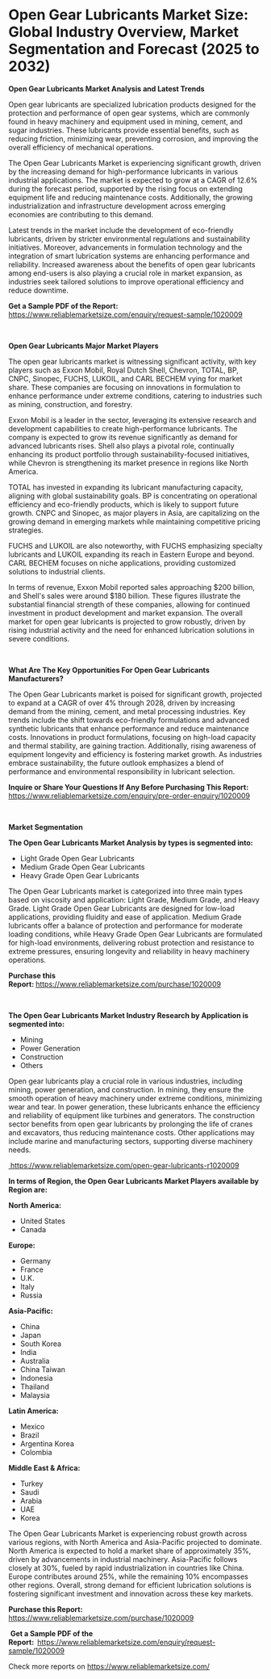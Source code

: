 <p><h1>Open Gear Lubricants Market Size: Global Industry Overview, Market Segmentation and Forecast (2025 to 2032)</h1></p><p><strong>Open Gear Lubricants Market Analysis and Latest Trends</strong></p>
<p><p>Open gear lubricants are specialized lubrication products designed for the protection and performance of open gear systems, which are commonly found in heavy machinery and equipment used in mining, cement, and sugar industries. These lubricants provide essential benefits, such as reducing friction, minimizing wear, preventing corrosion, and improving the overall efficiency of mechanical operations.</p><p>The Open Gear Lubricants Market is experiencing significant growth, driven by the increasing demand for high-performance lubricants in various industrial applications. The market is expected to grow at a CAGR of 12.6% during the forecast period, supported by the rising focus on extending equipment life and reducing maintenance costs. Additionally, the growing industrialization and infrastructure development across emerging economies are contributing to this demand.</p><p>Latest trends in the market include the development of eco-friendly lubricants, driven by stricter environmental regulations and sustainability initiatives. Moreover, advancements in formulation technology and the integration of smart lubrication systems are enhancing performance and reliability. Increased awareness about the benefits of open gear lubricants among end-users is also playing a crucial role in market expansion, as industries seek tailored solutions to improve operational efficiency and reduce downtime.</p></p>
<p><strong>Get a Sample PDF of the Report:&nbsp;</strong> <a href="https://www.reliablemarketsize.com/enquiry/request-sample/1020009?utm_campaign=1998&utm_medium=2&utm_source=Github&utm_content=ia&utm_term=30012025&utm_id=open-gear-lubricants">https://www.reliablemarketsize.com/enquiry/request-sample/1020009</a></p>
<p>&nbsp;</p>
<p><strong>Open Gear Lubricants Major Market Players</strong></p>
<p><p>The open gear lubricants market is witnessing significant activity, with key players such as Exxon Mobil, Royal Dutch Shell, Chevron, TOTAL, BP, CNPC, Sinopec, FUCHS, LUKOIL, and CARL BECHEM vying for market share. These companies are focusing on innovations in formulation to enhance performance under extreme conditions, catering to industries such as mining, construction, and forestry.</p><p>Exxon Mobil is a leader in the sector, leveraging its extensive research and development capabilities to create high-performance lubricants. The company is expected to grow its revenue significantly as demand for advanced lubricants rises. Shell also plays a pivotal role, continually enhancing its product portfolio through sustainability-focused initiatives, while Chevron is strengthening its market presence in regions like North America.</p><p>TOTAL has invested in expanding its lubricant manufacturing capacity, aligning with global sustainability goals. BP is concentrating on operational efficiency and eco-friendly products, which is likely to support future growth. CNPC and Sinopec, as major players in Asia, are capitalizing on the growing demand in emerging markets while maintaining competitive pricing strategies.</p><p>FUCHS and LUKOIL are also noteworthy, with FUCHS emphasizing specialty lubricants and LUKOIL expanding its reach in Eastern Europe and beyond. CARL BECHEM focuses on niche applications, providing customized solutions to industrial clients.</p><p>In terms of revenue, Exxon Mobil reported sales approaching $200 billion, and Shell's sales were around $180 billion. These figures illustrate the substantial financial strength of these companies, allowing for continued investment in product development and market expansion. The overall market for open gear lubricants is projected to grow robustly, driven by rising industrial activity and the need for enhanced lubrication solutions in severe conditions.</p></p>
<p>&nbsp;</p>
<p><strong>What Are The Key Opportunities For Open Gear Lubricants Manufacturers?</strong></p>
<p><p>The Open Gear Lubricants market is poised for significant growth, projected to expand at a CAGR of over 4% through 2028, driven by increasing demand from the mining, cement, and metal processing industries. Key trends include the shift towards eco-friendly formulations and advanced synthetic lubricants that enhance performance and reduce maintenance costs. Innovations in product formulations, focusing on high-load capacity and thermal stability, are gaining traction. Additionally, rising awareness of equipment longevity and efficiency is fostering market growth. As industries embrace sustainability, the future outlook emphasizes a blend of performance and environmental responsibility in lubricant selection.</p></p>
<p><strong>Inquire or Share Your Questions If Any Before Purchasing This Report:</strong> <a href="https://www.reliablemarketsize.com/enquiry/pre-order-enquiry/1020009?utm_campaign=1998&utm_medium=2&utm_source=Github&utm_content=ia&utm_term=30012025&utm_id=open-gear-lubricants">https://www.reliablemarketsize.com/enquiry/pre-order-enquiry/1020009</a></p>
<p>&nbsp;</p>
<p><strong>Market Segmentation</strong></p>
<p><strong>The Open Gear Lubricants Market Analysis by types is segmented into:</strong></p>
<p><ul><li>Light Grade Open Gear Lubricants</li><li>Medium Grade Open Gear Lubricants</li><li>Heavy Grade Open Gear Lubricants</li></ul></p>
<p><p>The Open Gear Lubricants market is categorized into three main types based on viscosity and application: Light Grade, Medium Grade, and Heavy Grade. Light Grade Open Gear Lubricants are designed for low-load applications, providing fluidity and ease of application. Medium Grade lubricants offer a balance of protection and performance for moderate loading conditions, while Heavy Grade Open Gear Lubricants are formulated for high-load environments, delivering robust protection and resistance to extreme pressures, ensuring longevity and reliability in heavy machinery operations.</p></p>
<p><strong>Purchase this Report:&nbsp;</strong><a href="https://www.reliablemarketsize.com/purchase/1020009?utm_campaign=1998&utm_medium=2&utm_source=Github&utm_content=ia&utm_term=30012025&utm_id=open-gear-lubricants">https://www.reliablemarketsize.com/purchase/1020009</a></p>
<p>&nbsp;</p>
<p><strong>The Open Gear Lubricants Market Industry Research by Application is segmented into:</strong></p>
<p><ul><li>Mining</li><li>Power Generation</li><li>Construction</li><li>Others</li></ul></p>
<p><p>Open gear lubricants play a crucial role in various industries, including mining, power generation, and construction. In mining, they ensure the smooth operation of heavy machinery under extreme conditions, minimizing wear and tear. In power generation, these lubricants enhance the efficiency and reliability of equipment like turbines and generators. The construction sector benefits from open gear lubricants by prolonging the life of cranes and excavators, thus reducing maintenance costs. Other applications may include marine and manufacturing sectors, supporting diverse machinery needs.</p></p>
<p><a href="https://www.reliablemarketsize.com/open-gear-lubricants-r1020009?utm_campaign=1998&utm_medium=2&utm_source=Github&utm_content=ia&utm_term=30012025&utm_id=open-gear-lubricants">&nbsp;https://www.reliablemarketsize.com/open-gear-lubricants-r1020009</a></p>
<p><strong>In terms of Region, the Open Gear Lubricants Market Players available by Region are:</strong></p>
<p>
    <p> <strong> North America: </strong>
        <ul>
            <li>United States</li>
            <li>Canada</li>
        </ul>
        </p> 
    <p> <strong> Europe: </strong>
        <ul>
            <li>Germany</li>
            <li>France</li>
            <li>U.K.</li>
            <li>Italy</li>
            <li>Russia</li>
        </ul>
        </p> 
    <p> <strong> Asia-Pacific: </strong>
        <ul>
            <li>China</li>
            <li>Japan</li>
            <li>South Korea</li>
            <li>India</li>
            <li>Australia</li>
            <li>China Taiwan</li>
            <li>Indonesia</li>
            <li>Thailand</li>
            <li>Malaysia</li>
        </ul>
        </p> 
    <p> <strong> Latin America: </strong>
        <ul>
            <li>Mexico</li>
            <li>Brazil</li>
            <li>Argentina Korea</li>
            <li>Colombia</li>
        </ul>
        </p> 
    <p> <strong> Middle East & Africa: </strong>
        <ul>
            <li>Turkey</li>
            <li>Saudi</li>
            <li>Arabia</li>
            <li>UAE</li>
            <li>Korea</li>
        </ul>
    </p>
    </p>
<p><p>The Open Gear Lubricants Market is experiencing robust growth across various regions, with North America and Asia-Pacific projected to dominate. North America is expected to hold a market share of approximately 35%, driven by advancements in industrial machinery. Asia-Pacific follows closely at 30%, fueled by rapid industrialization in countries like China. Europe contributes around 25%, while the remaining 10% encompasses other regions. Overall, strong demand for efficient lubrication solutions is fostering significant investment and innovation across these key markets.</p></p>
<p><strong>Purchase this Report: </strong><a href="https://www.reliablemarketsize.com/purchase/1020009?utm_campaign=1998&utm_medium=2&utm_source=Github&utm_content=ia&utm_term=30012025&utm_id=open-gear-lubricants">https://www.reliablemarketsize.com/purchase/1020009</a></p>
<p>&nbsp;<strong>Get a Sample PDF of the Report:&nbsp;&nbsp;</strong><a href="https://www.reliablemarketsize.com/enquiry/request-sample/1020009?utm_campaign=1998&utm_medium=2&utm_source=Github&utm_content=ia&utm_term=30012025&utm_id=open-gear-lubricants">https://www.reliablemarketsize.com/enquiry/request-sample/1020009</a></p>
<p><strong></strong></p>
<p>Check more reports on <a href="https://www.reliablemarketsize.com/?utm_campaign=1998&utm_medium=2&utm_source=Github&utm_content=ia&utm_term=30012025&utm_id=open-gear-lubricants">https://www.reliablemarketsize.com/</a></p>